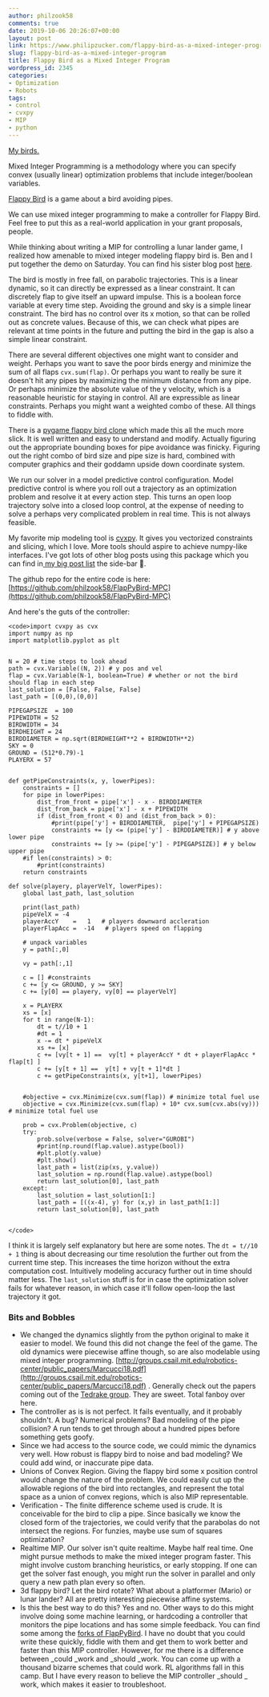 ```yaml
---
author: philzook58
comments: true
date: 2019-10-06 20:26:07+00:00
layout: post
link: https://www.philipzucker.com/flappy-bird-as-a-mixed-integer-program/
slug: flappy-bird-as-a-mixed-integer-program
title: Flappy Bird as a Mixed Integer Program
wordpress_id: 2345
categories:
- Optimization
- Robots
tags:
- control
- cvxpy
- MIP
- python
---
```



[My birds.](https://www.youtube.com/embed/rdhRf0OCx5c?start=70)





Mixed Integer Programming is a methodology where you can specify convex (usually linear) optimization problems that include integer/boolean variables.







[Flappy Bird](https://flappybird.io/) is a game about a bird avoiding pipes.







We can use mixed integer programming to make a controller for Flappy Bird. Feel free to put this as a real-world application in your grant proposals, people.







While thinking about writing a MIP for controlling a lunar lander game, I realized how amenable to mixed integer modeling flappy bird is. Ben and I put together the demo on Saturday. You can find his sister blog post [here](http://blog.benwiener.com/programming/2019/10/06/flappy-bird-mpc.html).







The bird is mostly in free fall, on parabolic trajectories. This is a linear dynamic, so it can directly be expressed as a linear constraint.  It can discretely flap to give itself an upward impulse. This is a boolean force variable at every time step. Avoiding the ground and sky is a simple linear constraint. The bird has no control over its x motion, so that can be rolled out as concrete values. Because of this, we can check what pipes are relevant at time points in the future and putting the bird in the gap is also a simple linear constraint.







There are several different objectives one might want to consider and weight. Perhaps you want to save the poor birds energy and minimize the sum of all flaps `cvx.sum(flap)`. Or perhaps you want to really be sure it doesn't hit any pipes by maximizing the minimum distance from any pipe. Or perhaps minimize the absolute value of the y velocity, which is a reasonable heuristic for staying in control. All are expressible as linear constraints. Perhaps you might want a weighted combo of these. All things to fiddle with.







There is a [pygame flappy bird clone](https://github.com/sourabhv/FlapPyBird) which made this all the much more slick. It is well written and easy to understand and modify. Actually figuring out the appropriate bounding boxes for pipe avoidance was finicky. Figuring out the right combo of bird size and pipe size is hard, combined with computer graphics and their goddamn upside down coordinate system.







We run our solver in a model predictive control configuration. Model predictive control is where you roll out a trajectory as an optimization problem and resolve it at every action step. This turns an open loop trajectory solve into a closed loop control, at the expense of needing to solve a perhaps very complicated problem in real time. This is not always feasible.







My favorite mip modeling tool is [cvxpy](https://www.cvxpy.org/). It gives you vectorized constraints and slicing, which I love. More tools should aspire to achieve numpy-like interfaces. I've got lots of other blog posts using this package which you can find in[ my big post list](http://www.philipzucker.com/archive-3/) the side-bar  👀.







The github repo for the entire code is here:[](https://github.com/philzook58/FlapPyBird-MPC) [https://github.com/philzook58/FlapPyBird-MPC](https://github.com/philzook58/FlapPyBird-MPC)







And here's the guts of the controller:






    
    <code>import cvxpy as cvx
    import numpy as np
    import matplotlib.pyplot as plt
    
    
    N = 20 # time steps to look ahead
    path = cvx.Variable((N, 2)) # y pos and vel
    flap = cvx.Variable(N-1, boolean=True) # whether or not the bird should flap in each step
    last_solution = [False, False, False]
    last_path = [(0,0),(0,0)]
    
    PIPEGAPSIZE  = 100
    PIPEWIDTH = 52
    BIRDWIDTH = 34
    BIRDHEIGHT = 24
    BIRDDIAMETER = np.sqrt(BIRDHEIGHT**2 + BIRDWIDTH**2)
    SKY = 0
    GROUND = (512*0.79)-1
    PLAYERX = 57
    
    
    def getPipeConstraints(x, y, lowerPipes):
        constraints = []
        for pipe in lowerPipes:
            dist_from_front = pipe['x'] - x - BIRDDIAMETER
            dist_from_back = pipe['x'] - x + PIPEWIDTH
            if (dist_from_front < 0) and (dist_from_back > 0):
                #print(pipe['y'] + BIRDDIAMETER,  pipe['y'] + PIPEGAPSIZE)
                constraints += [y <= (pipe['y'] - BIRDDIAMETER)] # y above lower pipe
                constraints += [y >= (pipe['y'] - PIPEGAPSIZE)] # y below upper pipe
        #if len(constraints) > 0:
            #print(constraints)
        return constraints
    
    def solve(playery, playerVelY, lowerPipes):
        global last_path, last_solution
    
        print(last_path)
        pipeVelX = -4
        playerAccY    =   1   # players downward accleration
        playerFlapAcc =  -14   # players speed on flapping
    
        # unpack variables
        y = path[:,0]
    
        vy = path[:,1]
    
        c = [] #constraints
        c += [y <= GROUND, y >= SKY]
        c += [y[0] == playery, vy[0] == playerVelY]
    
        x = PLAYERX
        xs = [x]
        for t in range(N-1):
            dt = t//10 + 1
            #dt = 1
            x -= dt * pipeVelX
            xs += [x]
            c += [vy[t + 1] ==  vy[t] + playerAccY * dt + playerFlapAcc * flap[t] ]
            c += [y[t + 1] ==  y[t] + vy[t + 1]*dt ]
            c += getPipeConstraints(x, y[t+1], lowerPipes)
    
    
        #objective = cvx.Minimize(cvx.sum(flap)) # minimize total fuel use
        objective = cvx.Minimize(cvx.sum(flap) + 10* cvx.sum(cvx.abs(vy))) # minimize total fuel use
    
        prob = cvx.Problem(objective, c)
        try:
            prob.solve(verbose = False, solver="GUROBI")
            #print(np.round(flap.value).astype(bool))
            #plt.plot(y.value)
            #plt.show()
            last_path = list(zip(xs, y.value))
            last_solution = np.round(flap.value).astype(bool)
            return last_solution[0], last_path
        except:
            last_solution = last_solution[1:]
            last_path = [((x-4), y) for (x,y) in last_path[1:]]
            return last_solution[0], last_path
    
    
    </code>







I think it is largely self explanatory but here are some notes. The `dt = t//10 + 1` thing is about decreasing our time resolution the further out from the current time step. This increases the time horizon without the extra computation cost. Intuitively modeling accuracy further out in time should matter less. The `last_solution` stuff is for in case the optimization solver fails for whatever reason, in which case it'll follow open-loop the last trajectory it got.







### Bits and Bobbles







  * We changed the dynamics slightly from the python original to make it easier to model. We found this did not change the feel of the game. The old dynamics were piecewise affine though, so are also modelable using mixed integer programming. [http://groups.csail.mit.edu/robotics-center/public_papers/Marcucci18.pdf](http://groups.csail.mit.edu/robotics-center/public_papers/Marcucci18.pdf) . Generally check out the papers coming out of the [Tedrake group](http://groups.csail.mit.edu/locomotion/pubs.shtml). They are sweet. Total fanboy over here.
  * The controller as is is not perfect. It fails eventually, and it probably shouldn't. A bug? Numerical problems? Bad modeling of the pipe collision? A run tends to get through about a hundred pipes before something gets goofy.
  * Since we had access to the source code, we could mimic the dynamics very well.  How robust is flappy bird to noise and bad modeling? We could add wind, or inaccurate pipe data.
  * Unions of Convex Region. Giving the flappy bird some x position control would change the nature of the problem. We could easily cut up the allowable regions of the bird into rectangles, and represent the total space as a union of convex regions, which is also MIP representable.
  * Verification - The finite difference scheme used is crude. It is conceivable for the bird to clip a pipe. Since basically we know the closed form of the trajectories, we could verify that the parabolas do not intersect the regions. For funzies, maybe use sum of squares optimization?
  * Realtime MIP. Our solver isn't quite realtime. Maybe half real time. One might pursue methods to make the mixed integer program faster. This might involve custom branching heuristics, or early stopping. If one can get the solver fast enough, you might run the solver in parallel and only query a new path plan every so often.
  * 3d flappy bird? Let the bird rotate? What about a platformer (Mario) or lunar lander? All are pretty interesting piecewise affine systems.
  * Is this the best way to do this? Yes and no. Other ways to do this might involve doing some machine learning, or hardcoding a controller that monitors the pipe locations and has some simple feedback. You can find some among the [forks of FlapPyBird](https://github.com/sourabhv/FlapPyBird/network/members). I have no doubt that you could write these quickly, fiddle with them and get them to work better and faster than this MIP controller. However, for me there is a difference between _could _work and _should _work. You can come up with a thousand bizarre schemes that could work. RL algorithms fall in this camp. But I have every reason to believe the MIP controller _should _ work, which makes it easier to troubleshoot.


